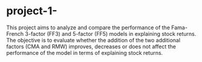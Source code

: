# project-1-
This project aims to analyze and compare the performance of the Fama-French 3-factor (FF3) and 5-factor (FF5) models in explaining stock returns.  The objective is to evaluate whether the addition of the two additional factors (CMA and RMW) improves, decreases or does not affect the performance of the model in terms of explaining stock returns.
